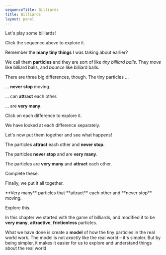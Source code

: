 ```yaml
---
sequenceTitle: Billiards
title: Billiards
layout: panel
---
```


<div id="chapter">
<div class="page">
<div class="stepLog">

Let's play some billiards!

<div class="threeColumn">
<script>
	var billiardsSim = createSimulationHere({
		pixelWidth: 250,
		pixelHeight: 250,
		initialize: function(simulation)
		{
			var p = simulation.parameters;
			p.isOnlyHardSpheres = true;
			p.friction = 0.1;

			initBilliards(simulation, simulation.boxBounds);

			v2.set(simulation.particles[0].velocity, 20, 1);

			thumbnailSim(simulation);
		}
	});

	var introSequence = makeParentElementSequenceLink("/billiards/intro");
</script>
</div>

Click the sequence above to explore it.

<script>
	cue(function() {
		return isSequenceCompleted("/billiards/intro");
	});
	endStep();
</script>

Remember the **many tiny things** I was talking about earlier?

We call them **particles** and they are sort of like _tiny billiard balls_.
They _move_ like billiard balls, and _bounce_ like billiard balls.

There are three big differences, though. The tiny particles ...

<div class="flex">

<div class="threeColumn">

... **never stop** moving.

<script>
	var neverStopSim = createSimulationHere({
		pixelWidth: 250,
		pixelHeight: 250,
		initialize: function(simulation)
		{
			var p = simulation.parameters;
			p.isOnlyHardSpheres = true;

			var particleCount = 10;
			var initialSpeed = 2;
			for (var i = 0; i < particleCount; i++) {
				var particle = new Particle();
				randomDiscInRect(particle.position, particle.radius, simulation.boxBounds);
				v2.set(particle.velocity, randomGaussian(), randomGaussian());
				v2.scale(particle.velocity, particle.velocity, initialSpeed);
				addParticle(simulation, particle);
			}

			thumbnailSim(simulation);
		}
	});

	makeParentElementSequenceLink("/billiards/friction");
</script>

</div>

<div class="threeColumn">

... can **attract** each other.

<script>
	var likeSim = createSimulationHere({
		pixelWidth: 250,
		pixelHeight: 250,
		initialize: function(simulation)
		{
			var p = simulation.parameters;
			p.friction = 0.2;

			addOppositeParticles(simulation, 1);

			var ljInteraction = new LennardJonesInteraction();
			ljInteraction.strength = 10;
			setInteraction(simulation, 0, 0, ljInteraction);

			thumbnailSim(simulation);
		}

	});
	
	makeParentElementSequenceLink("/billiards/attraction");
</script>

</div>

<div class="threeColumn">

... are **very many**.

<script>
	var likeSim = createSimulationHere({
		pixelWidth: 250,
		pixelHeight: 250,
		initialize: function(simulation)
		{
			var p = simulation.parameters;
			p.friction = 0.2;
			setBoxWidth(simulation, 80);

			initBilliards(simulation, simulation.boxBounds);

			v2.set(simulation.particles[0].velocity, 50, 12);

			thumbnailSim(simulation);
		}
	});

	makeParentElementSequenceLink("/billiards/many");
</script>

</div>

</div>

Click on each difference to explore it.

<script>
	cue(function() {
		return (isSequenceCompleted("/billiards/many") && isSequenceCompleted("/billiards/attraction") && isSequenceCompleted("/billiards/friction"));
	});
	endStep();
</script>

We have looked at each difference separately.

Let's now put them together and see what happens!

<div class="flex">

<div class="threeColumn">

The particles **attract** each other and **never stop**.

<script>
	var attractNeverStopSim = createSimulationHere({
		pixelWidth: 250,
		pixelHeight: 250,
		initialize: function(simulation)
		{
			var p = simulation.parameters;
			p.friction = 0;

			addOppositeParticles(simulation, 1);

			var ljInteraction = new LennardJonesInteraction();
			ljInteraction.strength = 10;
			setInteraction(simulation, 0, 0, ljInteraction);

			thumbnailSim(simulation);
		}
	});

	makeParentElementSequenceLink("/billiards/attraction_no_friction");
</script>

</div>

<div class="threeColumn">

The particles **never stop** and are **very many**.

<script>
	var neverStopManySim = createSimulationHere({
		pixelWidth: 250,
		pixelHeight: 250,
		initialize: function(simulation)
		{
			var p = simulation.parameters;
			p.isOnlyHardSpheres = true;
			setBoxWidth(simulation, 150)

			var particleCount = 200;
			var initialSpeed = 5;
			for (var i = 0; i < particleCount; i++) {
				var particle = new Particle();
				randomDiscInRect(particle.position, particle.radius, simulation.boxBounds);
				v2.set(particle.velocity, randomGaussian(), randomGaussian());
				v2.scale(particle.velocity, particle.velocity, initialSpeed);
				addParticle(simulation, particle);
			}

			thumbnailSim(simulation);
		}
	});
	
	makeParentElementSequenceLink("/billiards/many_no_friction");
</script>

</div>

<div class="threeColumn">

The particles are **very many** and **attract** each other.

<script>
	var likeSim = createSimulationHere({
		pixelWidth: 250,
		pixelHeight: 250,
		initialize: function(simulation)
		{
			var p = simulation.parameters;
			p.friction = 0.2;
			setBoxWidth(simulation, 40);

			var particleCount = 100;
			var initialSpeed = 1;
			for (var i = 0; i < particleCount; i++) {
				var particle = new Particle();
				randomDiscInRect(particle.position, particle.radius, simulation.boxBounds);
				v2.set(particle.velocity, randomGaussian(), randomGaussian());
				v2.scale(particle.velocity, particle.velocity, initialSpeed);
				addParticle(simulation, particle);
			}

			var ljInteraction = new LennardJonesInteraction();
			ljInteraction.strength = 10;
			setInteraction(simulation, 0, 0, ljInteraction);

			thumbnailSim(simulation);
		}
	});

	makeParentElementSequenceLink("/billiards/many_attraction");
</script>

</div>

</div>

Complete these.

<script>
	cue(function() {
		return (isSequenceCompleted("/billiards/many_attraction") && isSequenceCompleted("/billiards/many_no_friction") && isSequenceCompleted("/billiards/attraction_no_friction"));
	});
	endStep();
</script>

Finally, we put it all together.

<div class="threeColumn">
**Very many** particles that **attract** each other and **never stop** moving.

<script>
	var billiardsSim = createSimulationHere({
		pixelWidth: 250,
		pixelHeight: 250,
		initialize: function(simulation)
		{
			var p = simulation.parameters;
			p.friction = 0;
			setBoxWidth(simulation, 100);

			var particleCount = 200;
			for (var i = 0; i < particleCount; i++) {
				var particle = new Particle();
				randomDiscInRect(particle.position, particle.radius, simulation.boxBounds);
				v2.set(particle.velocity, randomGaussian(), randomGaussian());
				addParticle(simulation, particle);
			}

			var ljInteraction = new LennardJonesInteraction();
			ljInteraction.strength = 10;
			setInteraction(simulation, 0, 0, ljInteraction);

			thumbnailSim(simulation);
		}
	});

	makeParentElementSequenceLink("/billiards/attraction_many_no_friction");
</script>
</div>

Explore this.

<script>
	cue(function() {
		return isSequenceCompleted("/billiards/attraction_many_no_friction");
	});
	endStep();
</script>

In this chapter we started with the game of billiards, and modified it to be **very many**, **attractive**, **frictionless** particles.

What we have done is create a **model** of how the tiny particles in the real world work.
The model is not _exactly_ like the real world – it's simpler.
But by being simpler, it makes it easier for us to explore and understand things about the real world.

<!-- * In the real world there are **incredibly many** particles, and we have only a few hundred.
	* The particles in the real world are too many and small to see. It's easier to think about a few hundred.
* There are many different kinds of particle, and the attraction between them is more complicated in the real world.
	* Most things we will explore here work just as well with one or two kinds of particle.
* Our particles move only in two dimensions, but the real world is three-dimensional.
	* In 2D, we can see all the particles. In 3D, particles can hide behind other particles, which makes it harder to see what they're doing.

Now that we've created this model, let's put it to use!
In the coming chapters we will use our **model** to help us understand things about the **real world**. -->

</div>
</div>
</div>